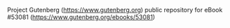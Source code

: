 Project Gutenberg (https://www.gutenberg.org) public repository for
eBook #53081 (https://www.gutenberg.org/ebooks/53081)

